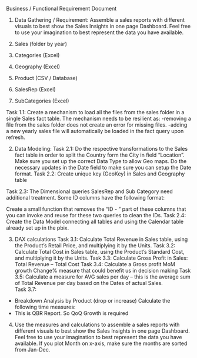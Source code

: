 Business / Functional Requirement Document

1.	Data Gathering / Requirement:
Assemble a sales reports with different visuals to best show the Sales Insights in one page Dashboard. Feel free to use your imagination to best represent the data you have available.

1.	Sales (folder by year)
2.	Categories (Excel)
3.	Geography (Excel)
4.	Product (CSV / Database)
5.	SalesRep (Excel)
6.	SubCategories (Excel)

Task 1.1:
Create a mechanism to load all the files from the sales folder in a single Sales fact table.
The mechanism needs to be resilient as:
	-removing a file from the sales folder does not create an error for missing files.
	-adding a new yearly sales file will automatically be loaded in the fact query upon refresh.

2.	Data Modeling: 
Task 2.1: 
Do the respective transformations to the Sales fact table in order to split the Country form the City in field “Location”. Make sure you set up the correct Data Type to allow Geo maps.
Do the necessary updates in the Date field to make sure you can setup the Date format.
Task 2.2: 
Create unique key (GeoKey) in Sales and Geography table

Task 2.3:
The Dimensional queries SalesRep and Sub Category need additional treatment. Some ID columns have the following format:
 
Create a small function that removes the “ID - ” part of these columns that you can invoke and reuse for these two queries to clean the IDs.
Task 2.4: 
Create the Data Model connecting all tables and using the Calendar table already set up in the pbix.

3.	DAX calculations
Task 3.1:
Calculate Total Revenue in Sales table, using the Product’s Retail Price, and multiplying it by the Units.
Task 3.2:
 Calculate Total Cost in Sales table, using the Product’s Standard Cost, and multiplying it by the Units.
Task 3.3:
Calculate Gross Profit in Sales: Total Revenue – Total Cost
Task 3.4:
Calculate a Gross profit MoM growth Change% measure that could benefit us in decision making
Task 3.5:
Calculate a measure for AVG sales per day – this is the average sum of Total Revenue per day based on the Dates of actual Sales.	
Task 3.7: 
-	Breakdown Analysis by Product (drop or increase)
Calculate the following time measures:
-	This is QBR Report. So QoQ Growth is required

4.	Use the measures and calculations to assemble a sales reports with different visuals to best show the Sales Insights in one page Dashboard. Feel free to use your imagination to best represent the data you have available.
If you plot Month on x-axis, make sure the months are sorted from Jan-Dec.


